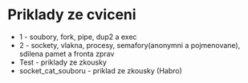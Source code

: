 # Priklady ze cviceni
- 1 - soubory, fork, pipe, dup2 a exec
- 2 - sockety, vlakna, procesy, semafory(anonymni a pojmenovane), sdilena pamet a fronta zprav
- Test - priklady ze zkousky
- socket_cat_souboru - priklad ze zkousky (Habro)

